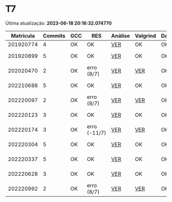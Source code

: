 # T7
Última atualização: **2023-06-18 20:16:32.074770**

|  Matrícula | Commits | GCC |  RES |  Análise |  Valgrind |  Data |  Duração | 
|---|---|---|---|---|---|---|---|
|  201920774 |  4 |  OK |  OK |   [VER](./relatorios/201920774/T7/report.html) |  OK |  OK |  0:18:58 | 
|  201920899 |  5 |  OK |  OK |   [VER](./relatorios/201920899/T7/report.html) |  OK |  OK |  8 days, 8:53:48 | 
|  202020470 |  2 |  OK |  erro (8/7) |   [VER](./relatorios/202020470/T7/report.html) |  [VER](./relatorios/202020470/T7/valgrind.txt) |  OK |  0:00:03 | 
|  202210688 |  5 |  OK |  OK |   [VER](./relatorios/202210688/T7/report.html) |  OK |  OK |  10 days, 7:42:25 | 
|  202220097 |  2 |  OK |  erro (8/7) |   [VER](./relatorios/202220097/T7/report.html) |  [VER](./relatorios/202220097/T7/valgrind.txt) |  OK |  0:00:03 | 
|  202220123 |  3 |  OK |  OK |   [VER](./relatorios/202220123/T7/report.html) |  OK |  OK |  16 days, 14:16:22 | 
|  202220174 |  3 |  OK |  erro (-11/7) |   [VER](./relatorios/202220174/T7/report.html) |  [VER](./relatorios/202220174/T7/valgrind.txt) |  OK |  0:19:58 | 
|  202220304 |  5 |  OK |  OK |   [VER](./relatorios/202220304/T7/report.html) |  OK |  OK |  7 days, 17:30:09 | 
|  202220337 |  5 |  OK |  OK |   [VER](./relatorios/202220337/T7/report.html) |  OK |  OK |  7 days, 12:13:01 | 
|  202220628 |  3 |  OK |  OK |   [VER](./relatorios/202220628/T7/report.html) |  OK |  OK |  20 days, 23:46:47 | 
|  202220992 |  2 |  OK |  erro (8/7) |   [VER](./relatorios/202220992/T7/report.html) |  [VER](./relatorios/202220992/T7/valgrind.txt) |  OK |  0:00:03 | 
